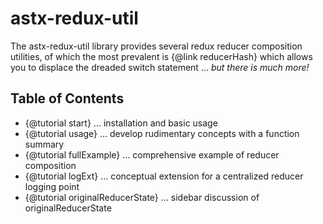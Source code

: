 # astx-redux-util

The astx-redux-util library provides several redux reducer composition
utilities, of which the most prevalent is {@link reducerHash} which
allows you to displace the dreaded switch statement ... *but there is
much more!*


## Table of Contents

- {@tutorial start} ... installation and basic usage
- {@tutorial usage} ... develop rudimentary concepts with a function summary
- {@tutorial fullExample} ... comprehensive example of reducer composition
- {@tutorial logExt} ... conceptual extension for a centralized reducer logging point
- {@tutorial originalReducerState} ... sidebar discussion of originalReducerState
